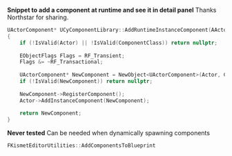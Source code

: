 **Snippet to add a component at runtime and see it in detail panel**
Thanks Northstar for sharing.
```c++
UActorComponent* UCyComponentLibrary::AddRuntimeInstanceComponent(AActor* Actor, TSubclassOf<UActorComponent> ComponentClass) 
{
	if (!IsValid(Actor) || !IsValid(ComponentClass)) return nullptr;
	
	EObjectFlags Flags = RF_Transient;
	Flags &= ~RF_Transactional;
	
	UActorComponent* NewComponent = NewObject<UActorComponent>(Actor, ComponentClass, NAME_None, Flags);
	if (!IsValid(NewComponent)) return nullptr;
	
	NewComponent->RegisterComponent();
	Actor->AddInstanceComponent(NewComponent);
	
	return NewComponent;
}
```


**Never tested**
Can be needed when dynamically spawning components
```c++
FKismetEditorUtilities::AddComponentsToBlueprint
```